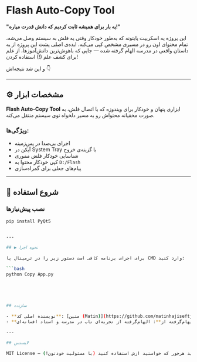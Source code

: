 # Flash Auto-Copy Tool

**"یه بار برای همیشه ثابت کردیم که دانش قدرت میاره!"**

این پروژه یه اسکریپت پایتونه که به‌طور خودکار وقتی یه فلش به سیستم وصل می‌شه، تمام محتوای اون رو در مسیری مشخص کپی می‌کنه. ایده‌ی اصلی پشت این پروژه از یه داستان واقعی در مدرسه الهام گرفته شده — جایی که باهوش‌ترین دانش‌آموزها، از علم برای کشف علم (!) استفاده کردن!

و این شد نتیجه‌اش 👇

---

## ⚙️ مشخصات ابزار

**Flash Auto-Copy Tool** ابزاری پنهان و خودکار برای ویندوزه که با اتصال فلش، به صورت مخفیانه محتواش رو به مسیر دلخواه توی سیستم منتقل می‌کنه.

### ویژگی‌ها:

- اجرای بی‌صدا در پس‌زمینه  
- آیکن در System Tray با گزینه‌ی خروج  
- شناسایی خودکار فلش مموری  
- کپی خودکار محتوا به `D:/Flash`  
- پیام‌های جعلی برای گمراه‌سازی  

---

## 🚀 شروع استفاده

### نصب پیش‌نیازها

```bash
pip install PyQt5


---

## ▶️ نحوه اجرا

برای اجرای برنامه کافی است دستور زیر را در ترمینال یا CMD وارد کنید:

```bash
python Copy App.py





## سازنده

- **نویسنده اصلی کد**: [متین (Matin)](https://github.com/matinhajiseftjani400)
- **الهام‌گرفته از**: الهام‌گرفته از تجربه‌ای ناب در مدرسه و استاد افسانه‌ای

---

## لایسنس

MIT License – آزادید هرجور که خواستید ازش استفاده کنید (با مسئولیت خودتون!)
